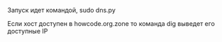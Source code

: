 Запуск идет командой, sudo dns.py

Если хост доступен в howcode.org.zone
то команда dig выведет его доступные IP
